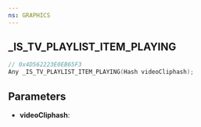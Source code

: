 ```yaml
---
ns: GRAPHICS
---
```

## _IS_TV_PLAYLIST_ITEM_PLAYING

```c
// 0x4D562223E0EB65F3
Any _IS_TV_PLAYLIST_ITEM_PLAYING(Hash videoCliphash);
```

## Parameters
* **videoCliphash**:
